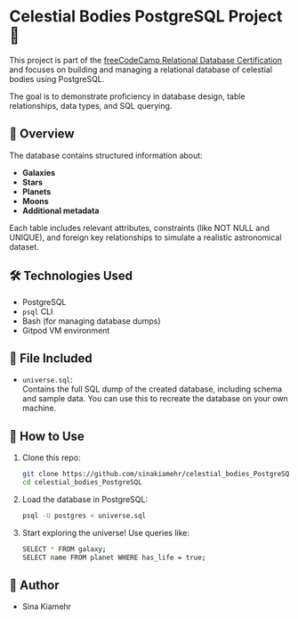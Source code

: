 # Celestial Bodies PostgreSQL Project 🌌

This project is part of the [freeCodeCamp Relational Database Certification](https://www.freecodecamp.org/learn/relational-database/) and focuses on building and managing a relational database of celestial bodies using PostgreSQL.

The goal is to demonstrate proficiency in database design, table relationships, data types, and SQL querying.

## 🚀 Overview

The database contains structured information about:

- **Galaxies**
- **Stars**
- **Planets**
- **Moons**
- **Additional metadata**

Each table includes relevant attributes, constraints (like NOT NULL and UNIQUE), and foreign key relationships to simulate a realistic astronomical dataset.

## 🛠 Technologies Used

- PostgreSQL
- `psql` CLI
- Bash (for managing database dumps)
- Gitpod VM environment

## 📄 File Included

- `universe.sql`:  
  Contains the full SQL dump of the created database, including schema and sample data. You can use this to recreate the database on your own machine.

## 🧪 How to Use

1. Clone this repo:
   ```bash
   git clone https://github.com/sinakiamehr/celestial_bodies_PostgreSQL.git
   cd celestial_bodies_PostgreSQL
2. Load the database in PostgreSQL:
   ```bash
   psql -U postgres < universe.sql
3. Start exploring the universe!
Use queries like:
   ```bash
   SELECT * FROM galaxy;
   SELECT name FROM planet WHERE has_life = true;
## 🌟 Author
- Sina Kiamehr
